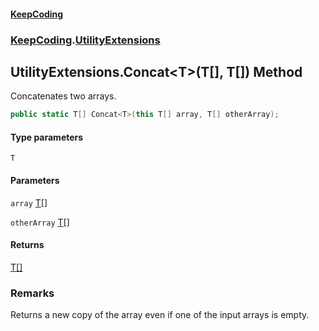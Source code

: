 #### [KeepCoding](index.md 'index')
### [KeepCoding](KeepCoding.md 'KeepCoding').[UtilityExtensions](UtilityExtensions.md 'KeepCoding.UtilityExtensions')
## UtilityExtensions.Concat&lt;T&gt;(T[], T[]) Method
Concatenates two arrays.
```csharp
public static T[] Concat<T>(this T[] array, T[] otherArray);
```
#### Type parameters
<a name='KeepCoding_UtilityExtensions_Concat_T_(T___T__)_T'></a>
`T`  
  
#### Parameters
<a name='KeepCoding_UtilityExtensions_Concat_T_(T___T__)_array'></a>
`array` [T](UtilityExtensions_Concat_vurN_HPMYeqq_RB4rSJ5Sw.md#KeepCoding_UtilityExtensions_Concat_T_(T___T__)_T 'KeepCoding.UtilityExtensions.Concat&lt;T&gt;(T[], T[]).T')[[]](https://docs.microsoft.com/en-us/dotnet/api/System.Array 'System.Array')  
  
<a name='KeepCoding_UtilityExtensions_Concat_T_(T___T__)_otherArray'></a>
`otherArray` [T](UtilityExtensions_Concat_vurN_HPMYeqq_RB4rSJ5Sw.md#KeepCoding_UtilityExtensions_Concat_T_(T___T__)_T 'KeepCoding.UtilityExtensions.Concat&lt;T&gt;(T[], T[]).T')[[]](https://docs.microsoft.com/en-us/dotnet/api/System.Array 'System.Array')  
  
#### Returns
[T](UtilityExtensions_Concat_vurN_HPMYeqq_RB4rSJ5Sw.md#KeepCoding_UtilityExtensions_Concat_T_(T___T__)_T 'KeepCoding.UtilityExtensions.Concat&lt;T&gt;(T[], T[]).T')[[]](https://docs.microsoft.com/en-us/dotnet/api/System.Array 'System.Array')  
### Remarks
Returns a new copy of the array even if one of the input arrays is empty.
